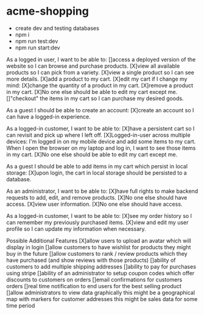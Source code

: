 # acme-shopping

-   create dev and testing databases
-   npm i
-   npm run test:dev
-   npm run start:dev

As a logged in user, I want to be able to:
[]access a deployed version of the website so I can browse and purchase products.
[X]view all available products so I can pick from a variety.
[X]view a single product so I can see more details.
[X]add a product to my cart.
[X]edit my cart if I change my mind:
[X]change the quantity of a product in my cart.
[X]remove a product in my cart.
[X]No one else should be able to edit my cart except me.
[]"checkout" the items in my cart so I can purchase my desired goods.

As a guest I should be able to create an account:
[X]create an account so I can have a logged-in experience.

As a logged-in customer, I want to be able to:
[X]have a persistent cart so I can revisit and pick up where I left off.
[X]Logged-in-user across multiple devices: I'm logged in on my mobile device and add some items to my cart. When I open the browser on my laptop and log in, I want to see those items in my cart.
[X]No one else should be able to edit my cart except me.

As a guest I should be able to add items in my cart which persist in local storage:
[X]upon login, the cart in local storage should be persisted to a database.

As an administrator, I want to be able to:
[X]have full rights to make backend requests to add, edit, and remove products.
[X]No one else should have access.
[X]view user information.
[X]No one else should have access.

As a logged-in customer, I want to be able to:
[X]see my order history so I can remember my previously purchased items.
[X]view and edit my user profile so I can update my information when necessary.

Possible Additional Features
[X]allow users to upload an avatar which will display in login
[]allow customers to have wishlist for products they might buy in the future
[]allow customers to rank / review products which they have purchased (and show reviews with those products)
[]ability of customers to add multiple shipping addresses
[]ability to pay for purchases using stripe
[]ability of an administrator to setup coupon codes which offer discounts to customers on orders
[]email confirmations for customers orders
[]real time notification to end users for the best selling product
[]allow administrators to view data graphically
this might be a geographical map with markers for customer addresses
this might be sales data for some time period
